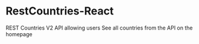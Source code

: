 # RestCountries-React
REST Countries V2 API  allowing users See all countries from the API on the homepage
